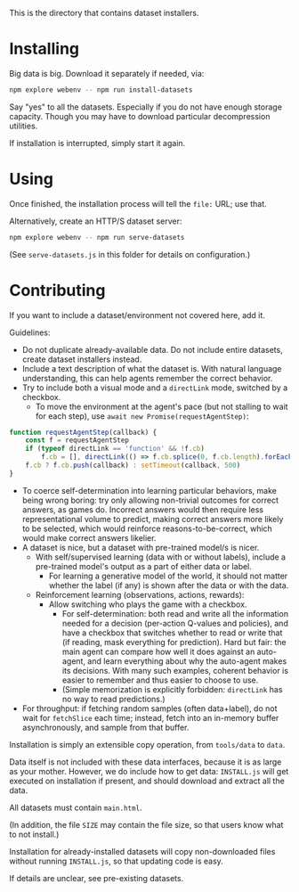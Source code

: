 This is the directory that contains dataset installers.

# Installing

Big data is big. Download it separately if needed, via:

```bash
npm explore webenv -- npm run install-datasets
```

Say "yes" to all the datasets. Especially if you do not have enough storage capacity. Though you may have to download particular decompression utilities.

If installation is interrupted, simply start it again.

# Using

Once finished, the installation process will tell the `file:` URL; use that.

Alternatively, create an HTTP/S dataset server:

```bash
npm explore webenv -- npm run serve-datasets
```

(See `serve-datasets.js` in this folder for details on configuration.)

# Contributing

If you want to include a dataset/environment not covered here, add it.

Guidelines:
- Do not duplicate already-available data. Do not include entire datasets, create dataset installers instead.
- Include a text description of what the dataset is. With natural language understanding, this can help agents remember the correct behavior.
- Try to include both a visual mode and a `directLink` mode, switched by a checkbox.
    - To move the environment at the agent's pace (but not stalling to wait for each step), use `await new Promise(requestAgentStep)`:
```js
function requestAgentStep(callback) {
    const f = requestAgentStep
    if (typeof directLink == 'function' && !f.cb)
        f.cb = [], directLink(() => f.cb.splice(0, f.cb.length).forEach(f => f()) || true)
    f.cb ? f.cb.push(callback) : setTimeout(callback, 500)
}
```
- To coerce self-determination into learning particular behaviors, make being wrong boring: try only allowing non-trivial outcomes for correct answers, as games do. Incorrect answers would then require less representational volume to predict, making correct answers more likely to be selected, which would reinforce reasons-to-be-correct, which would make correct answers likelier.
- A dataset is nice, but a dataset with pre-trained model/s is nicer.
    - With self/supervised learning (data with or without labels), include a pre-trained model's output as a part of either data or label.
        - For learning a generative model of the world, it should not matter whether the label (if any) is shown after the data or with the data.
    - Reinforcement learning (observations, actions, rewards):
        - Allow switching who plays the game with a checkbox.
            - For self-determination: both read and write all the information needed for a decision (per-action Q-values and policies), and have a checkbox that switches whether to read or write that (if reading, mask everything for prediction). Hard but fair: the main agent can compare how well it does against an auto-agent, and learn everything about why the auto-agent makes its decisions. With many such examples, coherent behavior is easier to remember and thus easier to choose to use.
            - (Simple memorization is explicitly forbidden: `directLink` has no way to read predictions.)
- For throughput: if fetching random samples (often data+label), do not wait for `fetchSlice` each time; instead, fetch into an in-memory buffer asynchronously, and sample from that buffer.

Installation is simply an extensible copy operation, from `tools/data` to `data`.

Data itself is not included with these data interfaces, because it is as large as your mother. However, we do include how to get data: `INSTALL.js` will get executed on installation if present, and should download and extract all the data.

All datasets must contain `main.html`.

(In addition, the file `SIZE` may contain the file size, so that users know what to not install.)

Installation for already-installed datasets will copy non-downloaded files without running `INSTALL.js`, so that updating code is easy.

If details are unclear, see pre-existing datasets.